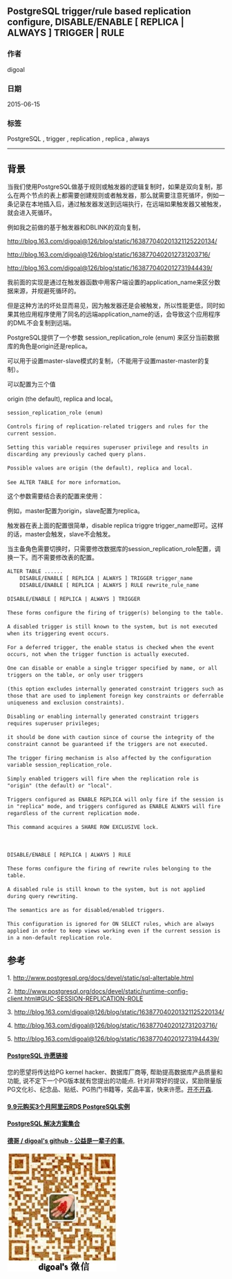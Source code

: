 ## PostgreSQL trigger/rule based replication configure, DISABLE/ENABLE [ REPLICA | ALWAYS ] TRIGGER | RULE  
          
### 作者          
digoal          
          
### 日期          
2015-06-15          
          
### 标签          
PostgreSQL , trigger , replication , replica , always    
          
----          
          
## 背景          
当我们使用PostgreSQL做基于规则或触发器的逻辑复制时，如果是双向复制，那么在两个节点的表上都需要创建规则或者触发器，那么就需要注意死循环，例如一条记录在本地插入后，通过触发器发送到远端执行，在远端如果触发器又被触发，就会进入死循环。  
  
例如我之前做的基于触发器和DBLINK的双向复制，  
  
http://blog.163.com/digoal@126/blog/static/163877040201321125220134/  
  
http://blog.163.com/digoal@126/blog/static/1638770402012731203716/  
  
http://blog.163.com/digoal@126/blog/static/1638770402012731944439/  
  
我前面的实现是通过在触发器函数中用客户端设置的application_name来区分数据来源，并规避死循环的。  
  
但是这种方法的坏处显而易见，因为触发器还是会被触发，所以性能更低，同时如果其他应用程序使用了同名的远端application_name的话，会导致这个应用程序的DML不会复制到远端。  
  
PostgreSQL提供了一个参数 session_replication_role (enum) 来区分当前数据库的角色是origin还是replica。  
  
可以用于设置master-slave模式的复制，（不能用于设置master-master的复制）。  
  
可以配置为三个值   
  
origin (the default), replica and local。  
  
```  
session_replication_role (enum)  
  
Controls firing of replication-related triggers and rules for the current session.   
  
Setting this variable requires superuser privilege and results in discarding any previously cached query plans.   
  
Possible values are origin (the default), replica and local.   
  
See ALTER TABLE for more information。  
```  
  
这个参数需要结合表的配置来使用：  
  
例如，master配置为origin，slave配置为replica。  
  
触发器在表上面的配置很简单，disable replica triggre trigger_name即可。这样的话，master会触发，slave不会触发。  
  
当主备角色需要切换时，只需要修改数据库的session_replication_role配置，调换一下。而不需要修改表的配置。  
  
```  
ALTER TABLE ......   
    DISABLE/ENABLE [ REPLICA | ALWAYS ] TRIGGER trigger_name  
    DISABLE/ENABLE [ REPLICA | ALWAYS ] RULE rewrite_rule_name  
  
DISABLE/ENABLE [ REPLICA | ALWAYS ] TRIGGER  
  
These forms configure the firing of trigger(s) belonging to the table.   
  
A disabled trigger is still known to the system, but is not executed when its triggering event occurs.   
  
For a deferred trigger, the enable status is checked when the event occurs, not when the trigger function is actually executed.   
  
One can disable or enable a single trigger specified by name, or all triggers on the table, or only user triggers   
  
(this option excludes internally generated constraint triggers such as those that are used to implement foreign key constraints or deferrable uniqueness and exclusion constraints).   
  
Disabling or enabling internally generated constraint triggers requires superuser privileges;   
  
it should be done with caution since of course the integrity of the constraint cannot be guaranteed if the triggers are not executed.   
  
The trigger firing mechanism is also affected by the configuration variable session_replication_role.   
  
Simply enabled triggers will fire when the replication role is "origin" (the default) or "local".   
  
Triggers configured as ENABLE REPLICA will only fire if the session is in "replica" mode, and triggers configured as ENABLE ALWAYS will fire regardless of the current replication mode.  
  
This command acquires a SHARE ROW EXCLUSIVE lock.  
  
  
  
DISABLE/ENABLE [ REPLICA | ALWAYS ] RULE  
  
These forms configure the firing of rewrite rules belonging to the table.   
  
A disabled rule is still known to the system, but is not applied during query rewriting.   
  
The semantics are as for disabled/enabled triggers.   
  
This configuration is ignored for ON SELECT rules, which are always applied in order to keep views working even if the current session is in a non-default replication role.  
```  
  
## 参考  
1\. http://www.postgresql.org/docs/devel/static/sql-altertable.html  
  
2\. http://www.postgresql.org/docs/devel/static/runtime-config-client.html#GUC-SESSION-REPLICATION-ROLE  
  
3\. http://blog.163.com/digoal@126/blog/static/163877040201321125220134/  
  
4\. http://blog.163.com/digoal@126/blog/static/1638770402012731203716/  
  
5\. http://blog.163.com/digoal@126/blog/static/1638770402012731944439/  
  
  
  
  
  
  
  
  
  
  
  
  
  
  
  
  
  
  
  
  
  
  
  
  
  
  
  
  
  
  
  
  
  
  
  
  
  
  
  
  
  
  
  
  
  
  
  
  
  
  
  
  
  
  
  
  
  
  
  
  
  
  
  
  
  
  
  
  
  
  
  
  
  
#### [PostgreSQL 许愿链接](https://github.com/digoal/blog/issues/76 "269ac3d1c492e938c0191101c7238216")
您的愿望将传达给PG kernel hacker、数据库厂商等, 帮助提高数据库产品质量和功能, 说不定下一个PG版本就有您提出的功能点. 针对非常好的提议，奖励限量版PG文化衫、纪念品、贴纸、PG热门书籍等，奖品丰富，快来许愿。[开不开森](https://github.com/digoal/blog/issues/76 "269ac3d1c492e938c0191101c7238216").  
  
  
#### [9.9元购买3个月阿里云RDS PostgreSQL实例](https://www.aliyun.com/database/postgresqlactivity "57258f76c37864c6e6d23383d05714ea")
  
  
#### [PostgreSQL 解决方案集合](https://yq.aliyun.com/topic/118 "40cff096e9ed7122c512b35d8561d9c8")
  
  
#### [德哥 / digoal's github - 公益是一辈子的事.](https://github.com/digoal/blog/blob/master/README.md "22709685feb7cab07d30f30387f0a9ae")
  
  
![digoal's wechat](../pic/digoal_weixin.jpg "f7ad92eeba24523fd47a6e1a0e691b59")
  

